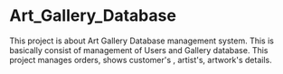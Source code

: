# Art_Gallery_Database
This project is about Art Gallery Database management system. This is basically consist of management of Users and Gallery database. This project manages orders, shows customer's , artist's, artwork's details.
